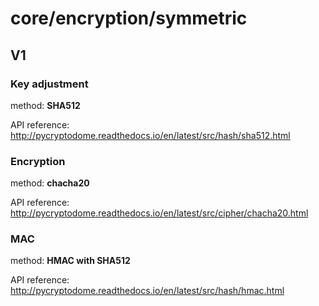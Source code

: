 # core/encryption/symmetric

## V1

### Key adjustment

method: __SHA512__

API reference: http://pycryptodome.readthedocs.io/en/latest/src/hash/sha512.html

### Encryption

method: __chacha20__

API reference: http://pycryptodome.readthedocs.io/en/latest/src/cipher/chacha20.html

### MAC

method: __HMAC with SHA512__

API reference: http://pycryptodome.readthedocs.io/en/latest/src/hash/hmac.html
